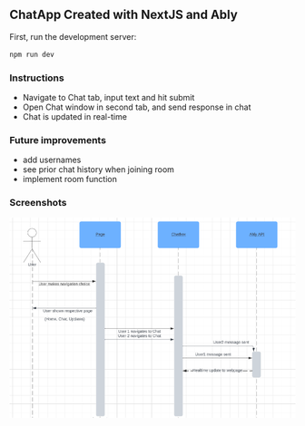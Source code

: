 
## ChatApp Created with NextJS and Ably

First, run the development server:

```bash
npm run dev
```
### Instructions
- Navigate to Chat tab, input text and hit submit
- Open Chat window in second tab, and send response in chat
- Chat is updated in real-time
### Future improvements

- add usernames
- see prior chat history when joining room
- implement room function
### Screenshots
![Alt text](UML-image.PNG "UML-Diagram")

